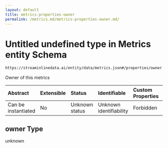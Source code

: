 ```yaml
---
layout: default
title: metrics-properties-owner
permalink: /metrics.md/metrics-properties-owner.md/
---
```

# Untitled undefined type in Metrics entity Schema

```txt
https://streaminlinedata.ai/entity/data/metrics.json#/properties/owner
```

Owner of this metrics

| Abstract            | Extensible | Status         | Identifiable            | Custom Properties | Additional Properties | Access Restrictions | Defined In                                                       |
| :------------------ | :--------- | :------------- | :---------------------- | :---------------- | :-------------------- | :------------------ | :--------------------------------------------------------------- |
| Can be instantiated | No         | Unknown status | Unknown identifiability | Forbidden         | Allowed               | none                | [metrics.json*](metrics.md "open original schema") |

## owner Type

unknown

